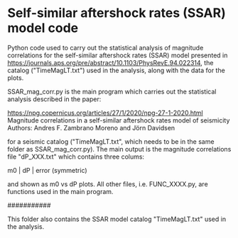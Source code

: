 # Self-similar aftershock rates (SSAR) model code
Python code used to carry out the statistical analysis of magnitude correlations for the self-similar aftershock rates (SSAR) model presented in https://journals.aps.org/pre/abstract/10.1103/PhysRevE.94.022314, the catalog ("TimeMagLT.txt") used in the analysis, along with the data for the plots.

SSAR_mag_corr.py is the main program which carries out the statistical analysis described in the paper:

https://npg.copernicus.org/articles/27/1/2020/npg-27-1-2020.html
Magnitude correlations in a self-similar aftershock rates model of seismicity
Authors: Andres F. Zambrano Moreno and Jörn Davidsen

for a seismic catalog ("TimeMagLT.txt", which needs to be in the same folder as SSAR_mag_corr.py). The main output is the magnitude correlations file "dP_XXX.txt" which contains three colums:

m0 | dP | error (symmetric)

and shown as m0 vs dP plots. All other files, i.e. FUNC_XXXX.py, are functions used in the main program.

###########

This folder also contains the SSAR model catalog "TimeMagLT.txt" used in the analysis.

